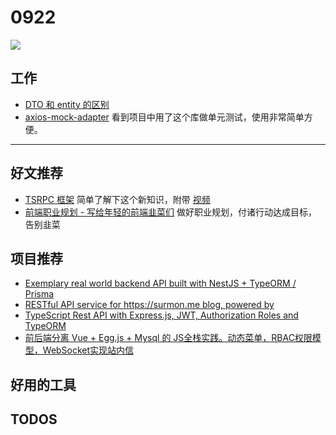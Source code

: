 
# 0922

![](http://h2.ioliu.cn/bing/Neowise_ZH-CN1308687945_1920x1080.jpg)

## 工作

- [DTO 和 entity 的区别](https://www.cnblogs.com/flyingeagle/articles/7658786.html)
- [axios-mock-adapter](https://github.com/ctimmerm/axios-mock-adapter) 看到项目中用了这个库做单元测试，使用非常简单方便。

---

## 好文推荐

- [TSRPC 框架](https://cnodejs.org/topic/60e2e45aba7460ad8d862567) 简单了解下这个新知识，附带 [视频](https://www.bilibili.com/video/BV1hM4y1u7B4)
- [前端职业规划 - 写给年轻的前端韭菜们](https://juejin.cn/post/6844904186937606152) 做好职业规划，付诸行动达成目标，告别韭菜
## 项目推荐

- [Exemplary real world backend API built with NestJS + TypeORM / Prisma](https://github.com/lujakob/nestjs-realworld-example-app)
- [ RESTful API service for https://surmon.me blog, powered by](https://github.com/surmon-china/nodepress)
- [TypeScript Rest API with Express.js, JWT, Authorization Roles and TypeORM](https://cnodejs.org/topic/60e669d4ba74606a00862e23)
- [前后端分离 Vue + Egg.js + Mysql 的 JS全栈实践。动态菜单，RBAC权限模型，WebSocket实现站内信](https://cnodejs.org/topic/613ea37afe0c515786ae9b51)
## 好用的工具

## TODOS